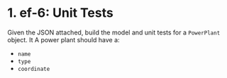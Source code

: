 # 1. ef-6: Unit Tests

Given the JSON attached, build the model and unit tests for a `PowerPlant` object.  It A power plant should have a:

- `name`
- `type`
- `coordinate`
